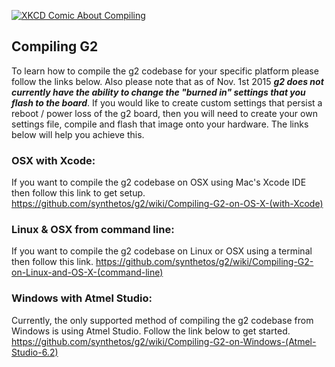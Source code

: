 [![XKCD Comic About Compiling](http://imgs.xkcd.com/comics/compiling.png)](http://xkcd.com/303/)
## Compiling G2
To learn how to compile the g2 codebase for your specific platform please follow the links below.  Also please note that as of Nov. 1st 2015 ***g2 does not currently have the ability to change the "burned in" settings that you flash to the board***.  If you would like to create custom settings that persist a reboot / power loss of the g2 board, then you will need to create your own settings file, compile and flash that image onto your hardware.  The links below will help you achieve this.

### OSX with Xcode:
If you want to compile the g2 codebase on OSX using Mac's Xcode IDE then follow this link to get setup.
https://github.com/synthetos/g2/wiki/Compiling-G2-on-OS-X-(with-Xcode)

### Linux & OSX from command line:
If you want to compile the g2 codebase on Linux or OSX using a terminal then follow this link.
https://github.com/synthetos/g2/wiki/Compiling-G2-on-Linux-and-OS-X-(command-line) 

### Windows with Atmel Studio:
Currently, the only supported method of compiling the g2 codebase from Windows is using Atmel Studio.  Follow the link below to get started.
https://github.com/synthetos/g2/wiki/Compiling-G2-on-Windows-(Atmel-Studio-6.2)